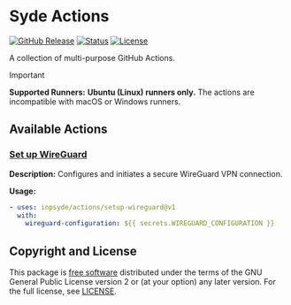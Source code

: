# Syde Actions

[![GitHub Release](https://img.shields.io/github/v/release/inpsyde/actions)](https://github.com/inpsyde/actions/releases)
[![Status](https://img.shields.io/badge/status-active-brightgreen.svg)](https://github.com/inpsyde/actions)
[![License](https://img.shields.io/github/license/inpsyde/actions)](./LICENSE)

A collection of multi-purpose GitHub Actions.

> [!IMPORTANT]  
> **Supported Runners:** **Ubuntu (Linux) runners only.** The actions are incompatible with macOS or
> Windows runners.

## Available Actions

### [Set up WireGuard](./setup-wireguard/README.md)

**Description:** Configures and initiates a secure WireGuard VPN connection.

**Usage:**

```yml
- uses: inpsyde/actions/setup-wireguard@v1
  with:
    wireguard-configuration: ${{ secrets.WIREGUARD_CONFIGURATION }}
```

## Copyright and License

This package is [free software](https://www.gnu.org/philosophy/free-sw.en.html) distributed under the terms of the GNU General Public License version 2 or (at your option) any later version. For the full license, see [LICENSE](./LICENSE).
